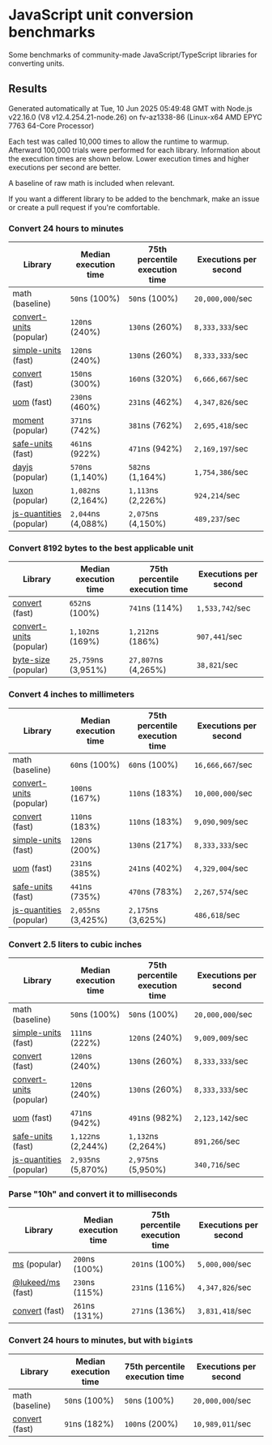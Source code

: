 # JavaScript unit conversion benchmarks

Some benchmarks of community-made JavaScript/TypeScript libraries for converting units.

## Results

<!-- beginblock(results) -->

Generated automatically at Tue, 10 Jun 2025 05:49:48 GMT with Node.js v22.16.0 (V8 v12.4.254.21-node.26) on fv-az1338-86 (Linux-x64 AMD EPYC 7763 64-Core Processor)

Each test was called 10,000 times to allow the runtime to warmup.
Afterward 100,000 trials were performed for each library.
Information about the execution times are shown below.
Lower execution times and higher executions per second are better.

A baseline of raw math is included when relevant.

If you want a different library to be added to the benchmark, make an issue or create a pull request if you're comfortable.

### Convert 24 hours to minutes

| Library                                                            | Median execution time | 75th percentile execution time | Executions per second |
| ------------------------------------------------------------------ | --------------------- | ------------------------------ | --------------------- |
| math (baseline)                                                    | `50`ns (100%)         | `50`ns (100%)                  | `20,000,000`/sec      |
| [convert-units](https://npmjs.com/package/convert-units) (popular) | `120`ns (240%)        | `130`ns (260%)                 | `8,333,333`/sec       |
| [simple-units](https://npmjs.com/package/simple-units) (fast)      | `120`ns (240%)        | `130`ns (260%)                 | `8,333,333`/sec       |
| [convert](https://npmjs.com/package/convert) (fast)                | `150`ns (300%)        | `160`ns (320%)                 | `6,666,667`/sec       |
| [uom](https://npmjs.com/package/uom) (fast)                        | `230`ns (460%)        | `231`ns (462%)                 | `4,347,826`/sec       |
| [moment](https://npmjs.com/package/moment) (popular)               | `371`ns (742%)        | `381`ns (762%)                 | `2,695,418`/sec       |
| [safe-units](https://npmjs.com/package/safe-units) (fast)          | `461`ns (922%)        | `471`ns (942%)                 | `2,169,197`/sec       |
| [dayjs](https://npmjs.com/package/dayjs) (popular)                 | `570`ns (1,140%)      | `582`ns (1,164%)               | `1,754,386`/sec       |
| [luxon](https://npmjs.com/package/luxon) (popular)                 | `1,082`ns (2,164%)    | `1,113`ns (2,226%)             | `924,214`/sec         |
| [js-quantities](https://npmjs.com/package/js-quantities) (popular) | `2,044`ns (4,088%)    | `2,075`ns (4,150%)             | `489,237`/sec         |

### Convert 8192 bytes to the best applicable unit

| Library                                                            | Median execution time | 75th percentile execution time | Executions per second |
| ------------------------------------------------------------------ | --------------------- | ------------------------------ | --------------------- |
| [convert](https://npmjs.com/package/convert) (fast)                | `652`ns (100%)        | `741`ns (114%)                 | `1,533,742`/sec       |
| [convert-units](https://npmjs.com/package/convert-units) (popular) | `1,102`ns (169%)      | `1,212`ns (186%)               | `907,441`/sec         |
| [byte-size](https://npmjs.com/package/byte-size) (popular)         | `25,759`ns (3,951%)   | `27,807`ns (4,265%)            | `38,821`/sec          |

### Convert 4 inches to millimeters

| Library                                                            | Median execution time | 75th percentile execution time | Executions per second |
| ------------------------------------------------------------------ | --------------------- | ------------------------------ | --------------------- |
| math (baseline)                                                    | `60`ns (100%)         | `60`ns (100%)                  | `16,666,667`/sec      |
| [convert-units](https://npmjs.com/package/convert-units) (popular) | `100`ns (167%)        | `110`ns (183%)                 | `10,000,000`/sec      |
| [convert](https://npmjs.com/package/convert) (fast)                | `110`ns (183%)        | `110`ns (183%)                 | `9,090,909`/sec       |
| [simple-units](https://npmjs.com/package/simple-units) (fast)      | `120`ns (200%)        | `130`ns (217%)                 | `8,333,333`/sec       |
| [uom](https://npmjs.com/package/uom) (fast)                        | `231`ns (385%)        | `241`ns (402%)                 | `4,329,004`/sec       |
| [safe-units](https://npmjs.com/package/safe-units) (fast)          | `441`ns (735%)        | `470`ns (783%)                 | `2,267,574`/sec       |
| [js-quantities](https://npmjs.com/package/js-quantities) (popular) | `2,055`ns (3,425%)    | `2,175`ns (3,625%)             | `486,618`/sec         |

### Convert 2.5 liters to cubic inches

| Library                                                            | Median execution time | 75th percentile execution time | Executions per second |
| ------------------------------------------------------------------ | --------------------- | ------------------------------ | --------------------- |
| math (baseline)                                                    | `50`ns (100%)         | `50`ns (100%)                  | `20,000,000`/sec      |
| [simple-units](https://npmjs.com/package/simple-units) (fast)      | `111`ns (222%)        | `120`ns (240%)                 | `9,009,009`/sec       |
| [convert](https://npmjs.com/package/convert) (fast)                | `120`ns (240%)        | `130`ns (260%)                 | `8,333,333`/sec       |
| [convert-units](https://npmjs.com/package/convert-units) (popular) | `120`ns (240%)        | `130`ns (260%)                 | `8,333,333`/sec       |
| [uom](https://npmjs.com/package/uom) (fast)                        | `471`ns (942%)        | `491`ns (982%)                 | `2,123,142`/sec       |
| [safe-units](https://npmjs.com/package/safe-units) (fast)          | `1,122`ns (2,244%)    | `1,132`ns (2,264%)             | `891,266`/sec         |
| [js-quantities](https://npmjs.com/package/js-quantities) (popular) | `2,935`ns (5,870%)    | `2,975`ns (5,950%)             | `340,716`/sec         |

### Parse "10h" and convert it to milliseconds

| Library                                                   | Median execution time | 75th percentile execution time | Executions per second |
| --------------------------------------------------------- | --------------------- | ------------------------------ | --------------------- |
| [ms](https://npmjs.com/package/ms) (popular)              | `200`ns (100%)        | `201`ns (100%)                 | `5,000,000`/sec       |
| [@lukeed/ms](https://npmjs.com/package/@lukeed/ms) (fast) | `230`ns (115%)        | `231`ns (116%)                 | `4,347,826`/sec       |
| [convert](https://npmjs.com/package/convert) (fast)       | `261`ns (131%)        | `271`ns (136%)                 | `3,831,418`/sec       |

### Convert 24 hours to minutes, but with `bigint`s

| Library                                             | Median execution time | 75th percentile execution time | Executions per second |
| --------------------------------------------------- | --------------------- | ------------------------------ | --------------------- |
| math (baseline)                                     | `50`ns (100%)         | `50`ns (100%)                  | `20,000,000`/sec      |
| [convert](https://npmjs.com/package/convert) (fast) | `91`ns (182%)         | `100`ns (200%)                 | `10,989,011`/sec      |

<!-- endblock(results) -->
